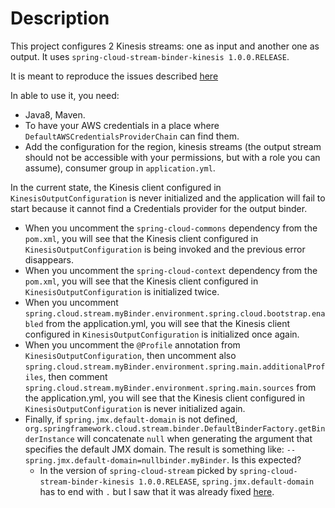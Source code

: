 # Description

This project configures 2 Kinesis streams: one as input and another one as output. It uses `spring-cloud-stream-binder-kinesis 1.0.0.RELEASE`.

It is meant to reproduce the issues described [here](https://github.com/spring-cloud/spring-cloud-stream/issues/1569#issue-392818051)

In able to use it, you need:
* Java8, Maven.
* To have your AWS credentials in a place where `DefaultAWSCredentialsProviderChain` can find them.
* Add the configuration for the region, kinesis streams (the output stream should not be accessible with your permissions, but with a role you can assume), consumer group in `application.yml`.

In the current state, the Kinesis client configured in `KinesisOutputConfiguration` is never initialized and the application will fail to start because it cannot find a Credentials provider for the output binder.
* When you uncomment the `spring-cloud-commons` dependency from the `pom.xml`, you will see that the Kinesis client configured in `KinesisOutputConfiguration` is being invoked and the previous error disappears.
* When you uncomment the `spring-cloud-context` dependency from the `pom.xml`, you will see that the Kinesis client configured in `KinesisOutputConfiguration` is initialized twice.
* When you uncomment `spring.cloud.stream.myBinder.environment.spring.cloud.bootstrap.enabled` from the application.yml, you will see that the Kinesis client configured in `KinesisOutputConfiguration` is initialized once again.
* When you uncomment the `@Profile` annotation from `KinesisOutputConfiguration`, then uncomment also `spring.cloud.stream.myBinder.environment.spring.main.additionalProfiles`, then comment `spring.cloud.stream.myBinder.environment.spring.main.sources` from the application.yml, you will see that the Kinesis client configured in `KinesisOutputConfiguration` is never initialized again. 
* Finally, if `spring.jmx.default-domain` is not defined, `org.springframework.cloud.stream.binder.DefaultBinderFactory.getBinderInstance` will concatenate `null` when generating the argument that specifies the default JMX domain. The result is something like: `--spring.jmx.default-domain=nullbinder.myBinder`. Is this expected?
  * In the version of `spring-cloud-stream` picked by `spring-cloud-stream-binder-kinesis 1.0.0.RELEASE`, `spring.jmx.default-domain` has to end with `.` but I saw that it was already fixed [here](https://github.com/spring-cloud/spring-cloud-stream/issues/1408).
